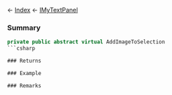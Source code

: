 ← [Index](Api-Index) ← [IMyTextPanel](Sandbox.ModAPI.Ingame.IMyTextPanel)

### Summary

```csharp
private public abstract virtual AddImageToSelection
```csharp

### Returns

### Example

### Remarks

